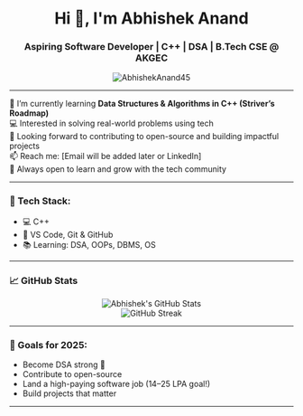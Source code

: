 <h1 align="center">Hi 👋, I'm Abhishek Anand</h1>
<h3 align="center">Aspiring Software Developer | C++ | DSA | B.Tech CSE @ AKGEC</h3>

<p align="center">
  <img src="https://komarev.com/ghpvc/?username=AbhishekAnand45&label=Profile%20views&color=0e75b6&style=flat" alt="AbhishekAnand45" />
</p>

---

🌱 I’m currently learning **Data Structures & Algorithms in C++ (Striver’s Roadmap)**  
💻 Interested in solving real-world problems using tech  
🚀 Looking forward to contributing to open-source and building impactful projects  
📫 Reach me: [Email will be added later or LinkedIn]  
🧠 Always open to learn and grow with the tech community

---

### 🧰 Tech Stack:
- 💻 C++
- 🔧 VS Code, Git & GitHub
- 📚 Learning: DSA, OOPs, DBMS, OS

---

### 📈 GitHub Stats

<p align="center">
  <img src="https://github-readme-stats.vercel.app/api?username=AbhishekAnand45&show_icons=true&theme=default" alt="Abhishek's GitHub Stats" />
  <br />
  <img src="https://github-readme-streak-stats.herokuapp.com/?user=AbhishekAnand45" alt="GitHub Streak" />
</p>

---

### 🚀 Goals for 2025:
- Become DSA strong 💪  
- Contribute to open-source  
- Land a high-paying software job (14–25 LPA goal!)  
- Build projects that matter

---

<!-- Feel free to edit this as you grow in your journey 🚀 -->
